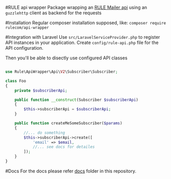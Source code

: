 #RULE api wrapper
Package wrapping an [RULE Mailer api](https://rule.se/apidoc/) using an `guzzlehttp` client as backend for the requests

#Installation
Regular composer installation supposed, like:
`composer require rulecom/api-wrapper`

#Integration with Laravel
Use `src/LaravelServiceProvider.php` to register API instances in your application.
Create `config/rule-api.php` file for the API configuration. 

Then you'll be able to disectly use configured API classes
```php

use Rule\ApiWrapper\Api\V2\Subscriber\Subscriber;

class Foo
{
    private $subscriberApi;

    public function __construct(Subscriber $subscriberApi)
    {
        $this->subscriberApi = $subscriberApi;
    }

    public function createMeSomeSubscriber($params)
    {
        //... do something 
        $this->subscriberApi->create([
            'email' => $email,
            //... see docs for detailes
        ]);
    }
}
```


#Docs
For the docs please refer [docs](docs/README.md) folder in this repository.
